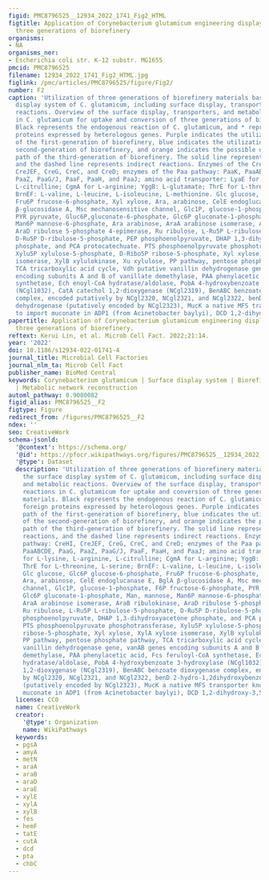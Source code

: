 ```yaml
---
figid: PMC8796525__12934_2022_1741_Fig2_HTML
figtitle: Application of Corynebacterium glutamicum engineering display system in
  three generations of biorefinery
organisms:
- NA
organisms_ner:
- Escherichia coli str. K-12 substr. MG1655
pmcid: PMC8796525
filename: 12934_2022_1741_Fig2_HTML.jpg
figlink: /pmc/articles/PMC8796525/figure/Fig2/
number: F2
caption: 'Utilization of three generations of biorefinery materials based on the surface
  display system of C. glutamicum, including surface display, transporters, and metabolic
  reactions. Overview of the surface display, transporters, and metabolic reactions
  in C. glutamicum for uptake and conversion of three generations of biorefinery materials.
  Black represents the endogenous reaction of C. glutamicum, and * represents foreign
  proteins expressed by heterologous genes. Purple indicates the utilization path
  of the first-generation of biorefinery, blue indicates the utilization path of the
  second-generation of biorefinery, and orange indicates the possible utilization
  path of the third-generation of biorefinery. The solid line represents direct reactions,
  and the dashed line represents indirect reactions. Enzymes of the Cre pathway: CreHI,
  CreJEF, CreG, CreC, and CreD; enzymes of the Paa pathway: PaaK, PaaABCDE, PaaG,
  PaaZ, PaaG/J, PaaF, PaaH, and PaaJ; amino acid transporter: LyaE for L-lysine, L-arginine,
  L-citrulline; CgmA for L-arginine; YggB: L-glutamate; ThrE for L-threonine, L-serine;
  BrnEF: L-valine, L-leucine, L-isoleucine, L-methionine. Glc glucose, Glc6P glucose-6-phosphate,
  Fru6P frucose-6-phosphate, Xyl xylose, Ara, arabinose, CelE endoglucanase E, BglA
  β-glucosidase A, Msc mechanosensitive channel, Glc1P, glucose-1-phosphate, F6P fructose-6-phosphate,
  PYR pyruvate, Gluc6P,gluconate-6-phosphate, Glc6P gluconate-1-phosphate, Man, mannose,
  Man6P mannose-6-phosphate, Ara arabinose, AraA arabinose isomerase, AraB ribulokinase,
  AraD ribulose 5-phosphate 4-epimerase, Ru ribulose, L-Ru5P L-ribulose-5-phosphate,
  D-Ru5P D-ribulose-5-phosphate, PEP phosphoenolpyruvate, DHAP 1,3-dihydroxyacetone
  phosphate, and PCA protocatechuate. PTS phosphoenolpyruvate phosphotransferase,
  Xylu5P xylulose-5-phosphate, D-Ribo5P ribose-5-phosphate, Xyl xylose, XylA xylose
  isomerase, XylB xylulokinase, Xu xylulose, PP pathway, pentose phosphate pathway,
  TCA tricarboxylic acid cycle, Vdh putative vanillin dehydrogenase gene, vanAB genes
  encoding subunits A and B of vanillate demethylase, PAA phenylacetic acid, Fcs feruloyl-CoA
  synthetase, Ech enoyl-CoA hydratase/aldolase, PobA 4-hydroxybenzoate 3-hydroxylase
  (NCgl1032), CatA catechol 1,2-dioxygenase (NCgl2319), BenABC benzoate dioxygenase
  complex, encoded putatively by NCgl2320, NCgl2321, and NCgl2322, benD 2-hydro-1,2dihydroxybenzoate
  dehydrogenase (putatively encoded by NCgl2323), MucK a native MFS transporter known
  to import muconate in ADP1 (from Acinetobacter baylyi), DCD 1,2-dihydroxy-3,5-cyclo-hexadiene-1,4-dicarboxylate'
papertitle: Application of Corynebacterium glutamicum engineering display system in
  three generations of biorefinery.
reftext: Kerui Lin, et al. Microb Cell Fact. 2022;21:14.
year: '2022'
doi: 10.1186/s12934-022-01741-4
journal_title: Microbial Cell Factories
journal_nlm_ta: Microb Cell Fact
publisher_name: BioMed Central
keywords: Corynebacterium glutamicum | Surface display system | Biorefinery | Transport
  | Metabolic network reconstruction
automl_pathway: 0.9080082
figid_alias: PMC8796525__F2
figtype: Figure
redirect_from: /figures/PMC8796525__F2
ndex: ''
seo: CreativeWork
schema-jsonld:
  '@context': https://schema.org/
  '@id': https://pfocr.wikipathways.org/figures/PMC8796525__12934_2022_1741_Fig2_HTML.html
  '@type': Dataset
  description: 'Utilization of three generations of biorefinery materials based on
    the surface display system of C. glutamicum, including surface display, transporters,
    and metabolic reactions. Overview of the surface display, transporters, and metabolic
    reactions in C. glutamicum for uptake and conversion of three generations of biorefinery
    materials. Black represents the endogenous reaction of C. glutamicum, and * represents
    foreign proteins expressed by heterologous genes. Purple indicates the utilization
    path of the first-generation of biorefinery, blue indicates the utilization path
    of the second-generation of biorefinery, and orange indicates the possible utilization
    path of the third-generation of biorefinery. The solid line represents direct
    reactions, and the dashed line represents indirect reactions. Enzymes of the Cre
    pathway: CreHI, CreJEF, CreG, CreC, and CreD; enzymes of the Paa pathway: PaaK,
    PaaABCDE, PaaG, PaaZ, PaaG/J, PaaF, PaaH, and PaaJ; amino acid transporter: LyaE
    for L-lysine, L-arginine, L-citrulline; CgmA for L-arginine; YggB: L-glutamate;
    ThrE for L-threonine, L-serine; BrnEF: L-valine, L-leucine, L-isoleucine, L-methionine.
    Glc glucose, Glc6P glucose-6-phosphate, Fru6P frucose-6-phosphate, Xyl xylose,
    Ara, arabinose, CelE endoglucanase E, BglA β-glucosidase A, Msc mechanosensitive
    channel, Glc1P, glucose-1-phosphate, F6P fructose-6-phosphate, PYR pyruvate, Gluc6P,gluconate-6-phosphate,
    Glc6P gluconate-1-phosphate, Man, mannose, Man6P mannose-6-phosphate, Ara arabinose,
    AraA arabinose isomerase, AraB ribulokinase, AraD ribulose 5-phosphate 4-epimerase,
    Ru ribulose, L-Ru5P L-ribulose-5-phosphate, D-Ru5P D-ribulose-5-phosphate, PEP
    phosphoenolpyruvate, DHAP 1,3-dihydroxyacetone phosphate, and PCA protocatechuate.
    PTS phosphoenolpyruvate phosphotransferase, Xylu5P xylulose-5-phosphate, D-Ribo5P
    ribose-5-phosphate, Xyl xylose, XylA xylose isomerase, XylB xylulokinase, Xu xylulose,
    PP pathway, pentose phosphate pathway, TCA tricarboxylic acid cycle, Vdh putative
    vanillin dehydrogenase gene, vanAB genes encoding subunits A and B of vanillate
    demethylase, PAA phenylacetic acid, Fcs feruloyl-CoA synthetase, Ech enoyl-CoA
    hydratase/aldolase, PobA 4-hydroxybenzoate 3-hydroxylase (NCgl1032), CatA catechol
    1,2-dioxygenase (NCgl2319), BenABC benzoate dioxygenase complex, encoded putatively
    by NCgl2320, NCgl2321, and NCgl2322, benD 2-hydro-1,2dihydroxybenzoate dehydrogenase
    (putatively encoded by NCgl2323), MucK a native MFS transporter known to import
    muconate in ADP1 (from Acinetobacter baylyi), DCD 1,2-dihydroxy-3,5-cyclo-hexadiene-1,4-dicarboxylate'
  license: CC0
  name: CreativeWork
  creator:
    '@type': Organization
    name: WikiPathways
  keywords:
  - pgsA
  - amyA
  - metN
  - araA
  - araB
  - araD
  - araE
  - xylE
  - xylA
  - xylB
  - fes
  - hemF
  - tatE
  - cutA
  - dcd
  - pta
  - chbC
---
```

